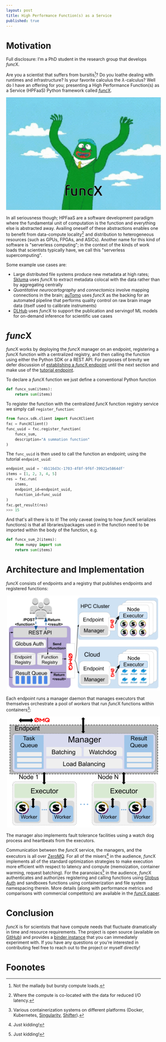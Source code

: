 ```yaml
---
layout: post
title: High Performance Function(s) as a Service
published: true
---
```


# Motivation

Full disclosure: I’m a PhD student in the research group that develops *func*X.

Are you a scientist that suffers from bursitis[^1]? 
Do you loathe dealing with runtimes and infrastructure? 
Is your favorite calculus the $\lambda$-calculus?
Well do I have an offering for you; presenting a High Performance Function(s) as a Service (HPFaaS) Python framework called [*func*X](https://funcx.org/).

<p align="center">
  <img src="/images/inflatable.gif"/>
</p>

In all seriousness though; HPFaaS are a software development paradigm where the fundamental unit of computation is the function and everything else is abstracted away.
Availing oneself of these abstractions enables one to benefit from data-compute locality[^2] and distribution to heterogeneous resources (such as GPUs, FPGAs, and ASICs).
Another name for this kind of software is "serverless computing"; in the context of the kinds of work loads that scientists typically have, we call this "serverless supercomputing".

Some example use cases are:

* Large distributed file systems produce new metadata at high rates; [Skluma](https://ieeexplore.ieee.org/document/8588659) uses *func*X to extract metadata colocal with the data rather than by aggregating centrally
* *Quantitative neurocartography* and *connectomics* involve mapping connections in the brain; [auTomo](https://automo.readthedocs.io/en/latest/) uses *func*X as the backing for an automated pipeline that performs quality control on raw brain image data (itself used to calibrate instruments)
* [DLHub](https://www.dlhub.org/) uses *func*X to support the publication and servingof ML models for on-demand inference for scientific use cases


# *func*X

*func*X works by deploying the *func*X manager on an endpoint, registering a *func*X function with a centralized registry, and then calling the function using either the Python SDK or a REST API. 
For purposes of brevity we defer discussion of [establishing a *func*X endpoint](https://funcx.readthedocs.io/en/latest/endpoints.html) until the next section and make use of the [tutorial endpoint](https://hub.gke.mybinder.org/user/funcx-faas-funcx-5z0wfg6s/notebooks/examples/Tutorial.ipynb#Running-a-function).

To declare a *func*X function we just define a conventional Python function

```python
def funcx_sum(items):
    return sum(items)
```

To register the function with the centralized *func*X function registry service we simply call `register_function`:

```python
from funcx.sdk.client import FuncXClient
fxc = FuncXClient()
func_uuid = fxc.register_function(
    funcx_sum,
    description="A summation function"
)
```

The `func_uuid` is then used to call the function an endpoint; using the tutorial `endpoint_uuid`:

```python
endpoint_uuid = '4b116d3c-1703-4f8f-9f6f-39921e5864df'
items = [1, 2, 3, 4, 5]
res = fxc.run(
    items, 
    endpoint_id=endpoint_uuid, 
    function_id=func_uuid
)
fxc.get_result(res)
>>> 15
```

And that's all there is to it!
The only caveat (owing to how *func*X serializes functions) is that all libraries/packages used in the function need to be imported within the body of the function, e.g. 

```python
def funcx_sum_2(items):
    from numpy import sum
    return sum(items)
```

# Architecture and Implementation

*func*X consists of endpoints and a registry that publishes endpoints and registered functions:

<p align="center">
  <img src="/images/funcx_arch.png" width="500"/>
</p>

Each endpoint runs a manager daemon that manages executors that themselves orchestrate a pool of *workers* that run *func*X functions within containers[^3]:

<p align="center">
  <img src="/images/funcx_manager.png" width="500"/>
</p>

The manager also implements fault tolerance facilities using a watch dog process and heartbeats from the executors.

Communication between the *func*X service, the managers, and the executors is all over [ZeroMQ](https://zeromq.org/).
For all of the misers[^4] in the audience, *func*X implements all of the standard optimization strategies to make execution more efficient with respect to latency and compute (memoization, container warming, request batching).
For the paranoiacs[^4] in the audience, *func*X authenticates and authorizes registering and calling functions using [Globus Auth](https://docs.globus.org/api/auth/specification/) and sandboxes functions using containerization and file system namespacing therein.
More details (along with performance metrics and comparisons with commercial competitors) are available in the [*func*X paper](https://arxiv.org/abs/1908.04907).

# Conclusion

*func*X is for scientists that have compute needs that fluctuate dramatically in time and resource requirements.
The project is open source (available on [GitHub](https://github.com/funcx-faas/funcX)) and provides a [binder instance](https://mybinder.org/v2/gh/funcx-faas/funcx/master?filepath=examples%2FTutorial.ipynb) that you can immediately experiment with.
If you have any questions or you’re interested in contributing feel free to reach out to the project or myself directly!

# Foonotes

[^1]: Not the mallady but bursty compute loads.
[^2]: Where the compute is co-located with the data for reduced I/O latency.
[^3]: Various containerization systems on different platforms (Docker, Kubernetes, [Singularity](https://sylabs.io/), [Shifter](https://github.com/NERSC/shifter)).
[^4]: Just kidding!
